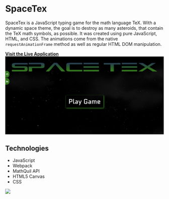 # SpaceTex 
SpaceTex is a JavaScript typing game for the math language TeX. With a dynamic space theme, the goal is to destroy as many asteroids, that contain the TeX math symbols, as possible. It was created using pure JavaScript, HTML, and CSS. The animations come from the native ``` requestAnimationFrame ``` method as well as regular HTML DOM manipulation. 

**[Visit the Live Application](https://jtee2000.github.io/spaceTeX.github.io/)**
![](src/assets/images/Cover.png)

## Technologies 
* JavaScript
* Webpack 
* MathQuil API
* HTML5 Canvas
* CSS

![](src/assets/images/Space.gif)
